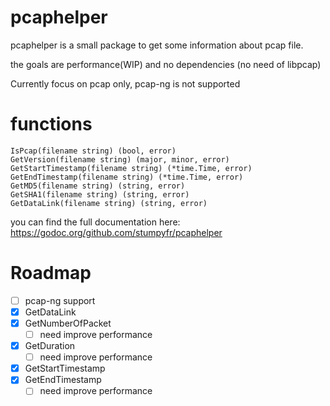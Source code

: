 # pcaphelper

pcaphelper is a small package to get some information about pcap file.

the goals are performance(WIP) and no dependencies (no need of libpcap)

Currently focus on pcap only, pcap-ng is not supported

# functions

```
IsPcap(filename string) (bool, error)
GetVersion(filename string) (major, minor, error)
GetStartTimestamp(filename string) (*time.Time, error)
GetEndTimestamp(filename string) (*time.Time, error)
GetMD5(filename string) (string, error)
GetSHA1(filename string) (string, error)
GetDataLink(filename string) (string, error)
```

you can find the full documentation here: https://godoc.org/github.com/stumpyfr/pcaphelper

# Roadmap
* [ ] pcap-ng support
* [x] GetDataLink
* [x] GetNumberOfPacket
  * [ ] need improve performance
* [x] GetDuration
  * [ ] need improve performance
* [x] GetStartTimestamp
* [x] GetEndTimestamp
  * [ ] need improve performance
